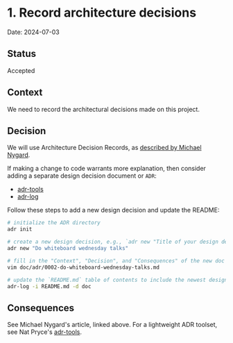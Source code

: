 # 1. Record architecture decisions

Date: 2024-07-03

## Status

Accepted

## Context

We need to record the architectural decisions made on this project.

## Decision

We will use Architecture Decision Records, as [described by Michael Nygard](http://thinkrelevance.com/blog/2011/11/15/documenting-architecture-decisions).

If making a change to code warrants more explanation, then consider adding a separate design decision document or `ADR`:

* [adr-tools](https://github.com/npryce/adr-tools)
* [adr-log](https://github.com/adr/adr-log)

Follow these steps to add a new design decision and update the README:

```bash
# initialize the ADR directory
adr init

# create a new design decision, e.g., `adr new "Title of your design decision"`
adr new "Do whiteboard wednesday talks" 

# fill in the "Context", "Decision", and "Consequences" of the new doc
vim doc/adr/0002-do-whiteboard-wednesday-talks.md

# update the `README.md` table of contents to include the newest design decision
adr-log -i README.md -d doc
```

## Consequences

See Michael Nygard's article, linked above. For a lightweight ADR toolset, see Nat Pryce's [adr-tools](https://github.com/npryce/adr-tools).
